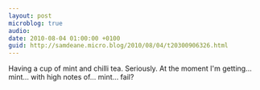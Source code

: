 ```yaml
---
layout: post
microblog: true
audio: 
date: 2010-08-04 01:00:00 +0100
guid: http://samdeane.micro.blog/2010/08/04/t20300906326.html
---
```

Having a cup of mint and chilli tea. Seriously. At the moment I'm getting... mint... with high notes of... mint... fail?
